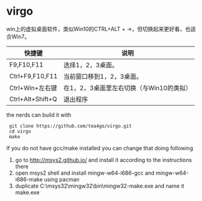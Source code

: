 virgo
=====

win上的虚拟桌面软件，类似Win10的CTRL+ALT + →，但切换起来更好看，也适合Win7。    

|快捷键|说明|
|-|-|
| F9,F10,F11       |    选择1，2，3桌面。 | 
| Ctrl+F9,F10,F11  |  当前窗口移到1，2，3桌面。 | 
| Ctrl+Win+左右键   | 在1，2，3桌面里左右切换（与Win10的类拟） | 
| Ctrl+Alt+Shift+Q | 退出程序 | 

the nerds can build it with
```
 git clone https://github.com/tea4go/virgo.git
 cd virgo
 make
```

If you do not have gcc/make installed you can change that doing following

1. go to http://msys2.github.io/ and install it according to the instructions there
2. open msys2 shell and install mingw-w64-i686-gcc and mingw-w64-i686-make using pacman
3. duplicate C:\msys32\mingw32\bin\mingw32-make.exe and name it make.exe
